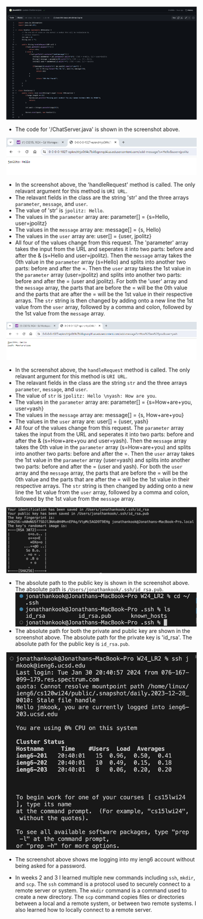 ![Image](LR2_ChatServer.png)
* The code for '/ChatServer.java' is shown in the screenshot above.

![Image](W24_LR2_P2.png)
* In the screenshot above, the 'handleRequest' method is called. The only relavant argument for this method is `URI URL`.
* The relavant fields in the class are the string 'str' and the three arrays `parameter`, `message`, and `user`.
* The value of 'str' is `jpolitz: Hello`.
* The values in the `parameter` array are: parameter[] = {s=Hello, user=jpolitz}
* The values in the `message` array are: message[] = {s, Hello}
* The values in the `user` array are: user[] = {user, jpolitz}
* All four of the values change from this request. The 'parameter' array takes the input from the URL and seperates it into two parts: before and after the & (s=Hello and user=jpolitz). Then the `message` array takes the 0th value in the `parameter` array (s=Hello) and splits into another two parts: before and after the =. Then the `user` array takes the 1st value in the `parameter` array (user=jpolitz) and splits into another two parts: before and after the = (user and jpolitz). For both the 'user' array and the `message` array, the parts that are before the = will be the 0th value and the parts that are after the = will be the 1st value in their respective arrays. The `str` string is then changed by adding onto a new line the 1st value from the `user` array, followed by a comma and colon, followed by the 1st value from the `message` array.

![Image](W24_LR2_P3.png)
* In the screenshot above, the `handleRequest` method is called. The only relavant argument for this method is `URI URL`.
* The relavant fields in the class are the string `str` and the three arrays `parameter`, `message`, and `user`.
* The value of `str` is `jpolitz: Hello \nyash: How are you`.
* The values in the `parameter` array are: parameter[] = {s=How+are+you, user=yash}
* The values in the `message` array are: message[] = {s, How+are+you}
* The values in the `user` array are: user[] = {user, yash}
* All four of the values change from this request. The `parameter` array takes the input from the URL and seperates it into two parts: before and after the & (s=How+are+you and user=yash). Then the `message` array takes the 0th value in the `parameter` array (s=How+are+you) and splits into another two parts: before and after the =. Then the `user` array takes the 1st value in the `parameter` array (user=yash) and splits into another two parts: before and after the = (user and yash). For both the `user` array and the `message` array, the parts that are before the = will be the 0th value and the parts that are after the = will be the 1st value in their respective arrays. The `str` string is then changed by adding onto a new line the 1st value from the `user` array, followed by a comma and colon, followed by the 1st value from the `message` array.

![Image](W24_LR2_P4.png)
* The absolute path to the public key is shown in the screenshot above. The absolute path is `/Users/jonathankook/.ssh/id_rsa.pub`.
![Image](LR2_P2_1.png)
* The absolute path for both the private and public key are shown in the screenshot above. The absolute path for the private key is 'id_rsa'. The absolute path for the public key is `id_rsa.pub`.

![Image](LR2_P2_2.png)
* The screenshot above shows me logging into my ieng6 account without being asked for a password.

* In weeks 2 and 3 I learned multiple new commands including `ssh`, `mkdir`, and `scp`. The `ssh` command is a protocol used to securely connect to a remote server or system. The `mkdir` command is a command used to create a new directory. The `scp` command copies files or directories between a local and a remote system, or between two remote systems. I also learned how to locally connect to a remote server.

